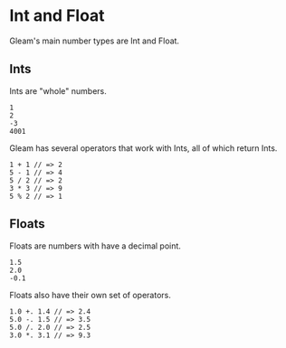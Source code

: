 # Int and Float

Gleam's main number types are Int and Float.


## Ints

Ints are "whole" numbers.

```rust,noplaypen
1
2
-3
4001
```

Gleam has several operators that work with Ints, all of which return Ints.

```rust,noplaypen
1 + 1 // => 2
5 - 1 // => 4
5 / 2 // => 2
3 * 3 // => 9
5 % 2 // => 1
```

## Floats

Floats are numbers with have a decimal point.

```rust,noplaypen
1.5
2.0
-0.1
```

Floats also have their own set of operators.

```rust,noplaypen
1.0 +. 1.4 // => 2.4
5.0 -. 1.5 // => 3.5
5.0 /. 2.0 // => 2.5
3.0 *. 3.1 // => 9.3
```
